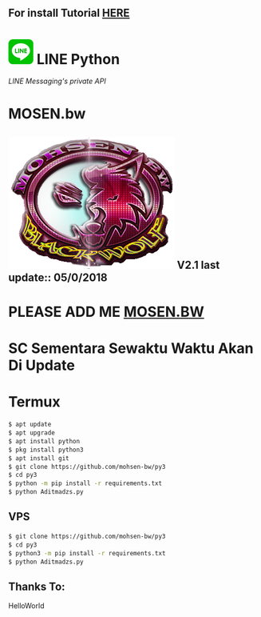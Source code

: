 ## For install Tutorial [HERE](https://www.youtube.com/watch?v=Gu-FHvKM5bE&t=27s)
# ![logo](LINE-sm.png) LINE Python

*LINE Messaging's private API*
# MOSEN.bw
![mosen.bw](https://github.com/mohsen-bw/py3/blob/master/333d%20copy.png)
V2.1 last update::
05/0/2018
----

# PLEASE ADD ME [MOSEN.BW ](https://line.me/ti/p/~masih.00)
# SC Sementara Sewaktu Waktu Akan Di Update

# Termux

```sh
$ apt update
$ apt upgrade
$ apt install python
$ pkg install python3
$ apt install git
$ git clone https://github.com/mohsen-bw/py3
$ cd py3
$ python -m pip install -r requirements.txt
$ python Aditmadzs.py
```

## VPS

```sh
$ git clone https://github.com/mohsen-bw/py3
$ cd py3
$ python3 -m pip install -r requirements.txt
$ python Aditmadzs.py
```

## Thanks To:
HelloWorld

